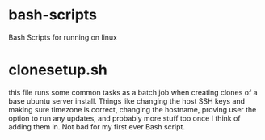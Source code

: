 # bash-scripts
Bash Scripts for running on linux

# clonesetup.sh
this file runs some common tasks as a batch job when creating clones of a base ubuntu server install.  Things like changing the host SSH keys and making sure timezone is correct, changing the hostname, proving user the option to run any updates, and probably more stuff too once I think of adding them in.  Not bad for my first ever Bash script.